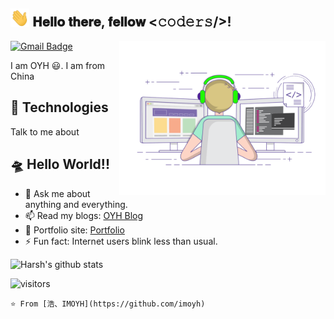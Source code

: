 <h2><img src="https://raw.githubusercontent.com/ABSphreak/ABSphreak/master/gifs/Hi.gif" width="30px"> 𝐇𝐞𝐥𝐥𝐨 𝐭𝐡𝐞𝐫𝐞, 𝐟𝐞𝐥𝐥𝐨𝐰 <𝚌𝚘𝚍𝚎𝚛𝚜/>!</h2>

<img align="right" alt="GIF" src="https://raw.githubusercontent.com/devSouvik/devSouvik/master/gif3.gif" width="330"/>

[![Gmail Badge](https://img.shields.io/badge/-oyhemail@gmail.com-c14438?style=flat-square&logo=Gmail&logoColor=white&link=mailto:oyhemail@gmail.com)](mailto:oyhemail@gmail.com)

I am OYH 😃. I am from China


## 🧭 Technologies
Talk to me about

## 🛸 Hello World!! 
- 💬 Ask me about anything and everything.
- 📫 Read my blogs: [OYH Blog](https://imoyh.github.io/)
- 🎯 Portfolio site: [Portfolio](https://imoyh.github.io/)
- ⚡ Fun fact: Internet users blink less than usual.

![Harsh's github stats](https://github-readme-stats.vercel.app/api?username=imoyh&hide=["issues"]&show_icons=true)

![visitors](https://visitor-badge.glitch.me/badge?page_id=imoyh.imoyh)

```⭐️ From [浩、IMOYH](https://github.com/imoyh)```
